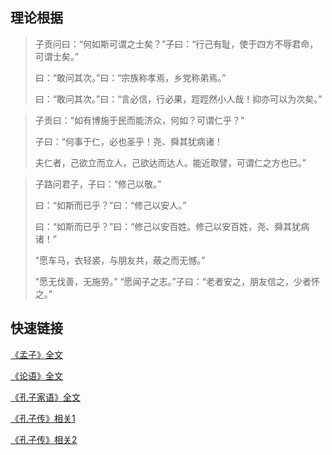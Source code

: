 ## 理论根据

>子贡问曰：“何如斯可谓之士矣？”子曰：“行己有耻，使于四方不辱君命，可谓士矣。”
>
>曰：“敢问其次。”曰：“宗族称孝焉，乡党称弟焉。”
>
>曰：“敢问其次。”曰：“言必信，行必果，踁踁然小人哉！抑亦可以为次矣。”

>子贡曰：“如有博施于民而能济众，何如？可谓仁乎？”
>
>子曰：“何事于仁，必也圣乎！尧、舜其犹病诸！
>
>夫仁者，己欲立而立人，己欲达而达人。能近取譬，可谓仁之方也已。”

>子路问君子，子曰：“修己以敬。”
>
>曰：“如斯而已乎？”曰：“修己以安人。”
>
>曰：“如斯而已乎？”曰：“修己以安百姓。修己以安百姓，尧、舜其犹病诸！”
>
>"愿车马，衣轻裘，与朋友共，蔽之而无憾。”
>
>"愿无伐善，无施劳。”
>“愿闻子之志。”子曰：“老者安之，朋友信之，少者怀之。”

## 快速链接

[《孟子》全文](https://so.gushiwen.org/guwen/book_11.aspx)

[《论语》全文](https://so.gushiwen.org/guwen/bookv_37.aspx)

[《孔子家语》全文](https://so.gushiwen.org/guwen/bookv_4128.aspx)

[《孔子传》相关1](http://www.quanxue.cn/LS_ChunQiu/Kong/Kong30.html)

[《孔子传》相关2](http://www.quanxue.cn/ls_chunqiu/Kong/Kong29.html)
